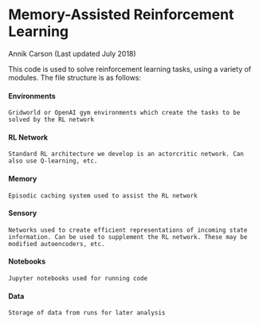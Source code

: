 # Memory-Assisted Reinforcement Learning 
Annik Carson (Last updated July 2018)

This code is used to solve reinforcement learning tasks, using a variety of modules. The file structure is as follows: 

#### Environments 
	Gridworld or OpenAI gym environments which create the tasks to be solved by the RL network

#### RL Network
	Standard RL architecture we develop is an actorcritic network. Can also use Q-learning, etc. 

#### Memory
	Episodic caching system used to assist the RL network

#### Sensory
	Networks used to create efficient representations of incoming state information. Can be used to supplement the RL network. These may be modified autoencoders, etc.

#### Notebooks
	Jupyter notebooks used for running code

#### Data
	Storage of data from runs for later analysis



